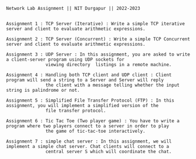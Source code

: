    
    Network Lab Assignment || NIT Durgapur || 2022-2023


    Assignment 1 : TCP Server (Iterative) : Write a simple TCP iterative server and client to evaluate arithmetic expressions.

    Assignment 2 : TCP Server (Concurrent) : Write a simple TCP Concurrent server and client to evaluate arithmetic expressions.

    Assignment 3 : UDP Server : In this assignment, you are asked to write a client-server program using UDP sockets for
                   viewing directory  listings in a remote machine.

    Assignment 4 : Handling both TCP client and UDP client : Client program will send a string to a Server and Server will reply
                   the client with a message telling whether the input string is palindrome or not.

    Assignment 5 : Simplified File Transfer Protocol (FTP) : In this assignment, you will implement a simplified version of the
                   file transfer protocol.

    Assignment 6 : Tic Tac Toe (Two player game) : You have to write a program where two players connect to a server in order to play 
                   the game of tic-tac-toe interactively.

    Assignment 7 : simple chat server : In this assignment, we will implement a simple chat server. Chat clients will connect to a 
                   central server S which will coordinate the chat.
                   
                   
                   
